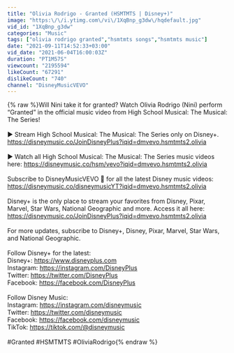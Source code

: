 ```yaml
---
title: "Olivia Rodrigo - Granted (HSMTMTS | Disney+)"
image: "https:\/\/i.ytimg.com\/vi\/1XqBnp_g3dw\/hqdefault.jpg"
vid_id: "1XqBnp_g3dw"
categories: "Music"
tags: ["olivia rodrigo granted","hsmtmts songs","hsmtmts music"]
date: "2021-09-11T14:52:33+03:00"
vid_date: "2021-06-04T16:00:03Z"
duration: "PT1M57S"
viewcount: "2195594"
likeCount: "67291"
dislikeCount: "740"
channel: "DisneyMusicVEVO"
---
```

{% raw %}Will Nini take it for granted? Watch Olivia Rodrigo (Nini) perform “Granted” in the official music video from High School Musical: The Musical: The Series!<br /><br />▶️ Stream High School Musical: The Musical: The Series only on Disney+.<br /><a rel="nofollow" target="blank" href="https://disneymusic.co/JoinDisneyPlus?iqid=dmvevo.hsmtmts2.olivia">https://disneymusic.co/JoinDisneyPlus?iqid=dmvevo.hsmtmts2.olivia</a><br /><br />▶️ Watch all High School Musical: The Musical: The Series music videos here: <a rel="nofollow" target="blank" href="https://disneymusic.co/hsm/vevo?iqid=dmvevo.hsmtmts2.olivia">https://disneymusic.co/hsm/vevo?iqid=dmvevo.hsmtmts2.olivia</a><br /><br />Subscribe to DisneyMusicVEVO 🔔 for all the latest Disney music videos:<br /><a rel="nofollow" target="blank" href="https://disneymusic.co/disneymusicYT?iqid=dmvevo.hsmtmts2.olivia">https://disneymusic.co/disneymusicYT?iqid=dmvevo.hsmtmts2.olivia</a><br /><br />Disney+ is the only place to stream your favorites from Disney, Pixar, Marvel, Star Wars, National Geographic and more. Access it all here: <a rel="nofollow" target="blank" href="https://disneymusic.co/JoinDisneyPlus?iqid=dmvevo.hsmtmts2.olivia">https://disneymusic.co/JoinDisneyPlus?iqid=dmvevo.hsmtmts2.olivia</a><br /><br />For more updates, subscribe to Disney+, Disney, Pixar, Marvel, Star Wars, and National Geographic. <br /><br />Follow Disney+ for the latest:<br />Disney+: <a rel="nofollow" target="blank" href="https://www.disneyplus.com">https://www.disneyplus.com</a><br />Instagram: <a rel="nofollow" target="blank" href="https://instagram.com/DisneyPlus">https://instagram.com/DisneyPlus</a><br />Twitter: <a rel="nofollow" target="blank" href="https://twitter.com/DisneyPlus">https://twitter.com/DisneyPlus</a><br />Facebook: <a rel="nofollow" target="blank" href="https://facebook.com/DisneyPlus">https://facebook.com/DisneyPlus</a><br /><br />Follow Disney Music: <br />Instagram: <a rel="nofollow" target="blank" href="https://instagram.com/disneymusic">https://instagram.com/disneymusic</a> <br />Twitter: <a rel="nofollow" target="blank" href="https://twitter.com/disneymusic">https://twitter.com/disneymusic</a> <br />Facebook: <a rel="nofollow" target="blank" href="https://facebook.com/disneymusic">https://facebook.com/disneymusic</a> <br />TikTok: <a rel="nofollow" target="blank" href="https://tiktok.com/@disneymusic">https://tiktok.com/@disneymusic</a><br /><br />#Granted #HSMTMTS #OliviaRodrigo{% endraw %}
